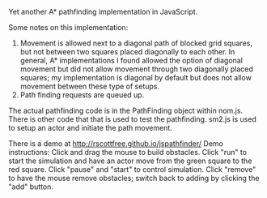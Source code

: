 Yet another A* pathfinding implementation in JavaScript.

Some notes on this implementation:
1) Movement is allowed next to a diagonal path of blocked grid squares, but not between two squares placed diagonally to each other. In general, A* implementations I found allowed the option of diagonal movement but did not allow movement through two diagonally placed squares; my implementation is diagonal by default but does not allow movement between these type of setups.
2) Path finding requests are queued up.

The actual pathfinding code is in the PathFinding object within nom.js. There is other code that that is used to test the pathfinding. sm2.js is used to setup an actor and initiate the path movement.

There is a demo at http://rscottfree.github.io/jspathfinder/
Demo instructions: Click and drag the mouse to build obstacles. Click "run" to start the simulation and have an actor move from the green square to the red square. Click "pause" and "start" to control simulation. Click "remove" to have the mouse remove obstacles; switch back to adding by clicking the "add" button.
